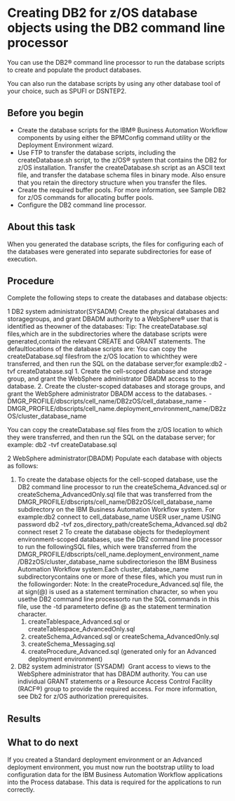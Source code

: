 # Creating DB2 for z/OS database objects using the DB2 command line processor

You can use the DB2® command
line processor to run the database scripts to create and populate
the product databases.

You
can also run the database scripts by using any other database tool
of your choice, such as SPUFI or DSNTEP2.

## Before you begin

- Create the database scripts
for the IBM® Business Automation Workflow components
by using either the BPMConfig command utility or
the Deployment Environment wizard.
- Use FTP to transfer the database scripts,
including the createDatabase.sh script, to the z/OS® system that contains the DB2 for z/OS installation. Transfer the createDatabase.sh script
as an ASCII text file, and transfer the database schema files in binary
mode. Also ensure that you retain the directory structure when you
transfer the files.
- Create the required buffer pools. For
more information, see Sample DB2 for z/OS commands for allocating buffer pools.
- Configure the DB2 command line processor.

## About this task

When you generated the database scripts,
the files for configuring each of the databases were generated into
separate subdirectories for ease of execution.

## Procedure

Complete the following steps to create
the databases and database objects:

1 DB2 system administrator(SYSADM) Create the physical databases and storagegroups, and grant DBADM authority to a WebSphere® user that is identified as theowner of the databases: Tip: The createDatabase.sql files,which are in the subdirectories where the database scripts were generated,contain the relevant CREATE and GRANT statements. The defaultlocations of the database scripts are: You can copy the createDatabase.sql filesfrom the z/OS location to whichthey were transferred, and then run the SQL on the database server;for example:db2 -tvf createDatabase.sql
    1. Create the cell-scoped
database and storage group, and grant the WebSphere administrator DBADM access to
the database.
    2. Create the cluster-scoped databases
and storage groups, and grant the WebSphere administrator
DBADM access to the databases.
    - DMGR\_PROFILE/dbscripts/cell\_name/DB2zOS/cell\_database\_name
    - DMGR\_PROFILE/dbscripts/cell\_name.deployment\_environment\_name/DB2zOS/cluster\_database\_name

You can copy the createDatabase.sql files
from the z/OS location to which
they were transferred, and then run the SQL on the database server;
for example:
db2 -tvf createDatabase.sql

2 WebSphere administrator(DBADM) Populate each database with objects as follows:

1. To create the
database objects for the cell-scoped database, use the DB2 command line processor to run the createSchema\_Advanced.sql or createSchema\_AdvancedOnly.sql file
 that was transferred from the DMGR\_PROFILE/dbscripts/cell\_name/DB2zOS/cell\_database\_name subdirectory
on the IBM Business Automation Workflow system.
For example:db2 connect to cell\_database\_name USER user\_name USING password
db2 -tvf zos\_directory\_path/createSchema\_Advanced.sql
db2 connect reset
2 To create the database objects for thedeployment environment-scoped databases, use the DB2 command line processor to run the followingSQL files, which were transferred from the DMGR\_PROFILE/dbscripts/cell\_name.deployment\_environment\_name /DB2zOS/cluster\_database\_name subdirectorieson the IBM Business Automation Workflow system.Each cluster\_database\_name subdirectorycontains one or more of these files, which you must run in the followingorder: Note: In the createProcedure\_Advanced.sql file, the at sign(@) is used as a statement termination character, so when you usethe DB2 command line processorto run the SQL commands in this file, use the -td parameterto define @ as the statement termination character.
    1. createTablespace\_Advanced.sql or createTablespace\_AdvancedOnly.sql
    2. createSchema\_Advanced.sql or createSchema\_AdvancedOnly.sql
    3. createSchema\_Messaging.sql
    4. createProcedure\_Advanced.sql (generated only for an
Advanced
deployment environment)
3. DB2 system administrator
(SYSADM)  Grant access to views to the WebSphere administrator that has DBADM
authority.  You can use individual GRANT statements or a Resource Access Control Facility (RACF®) group to provide the required access. For more information, see Db2 for z/OS authorization prerequisites.

## Results

## What to do next

If you created a Standard
deployment environment or an Advanced
deployment environment,
you must now run the bootstrap utility to load configuration data for the IBM Business Automation Workflow applications into the Process
database. This data is required for the applications to run correctly.